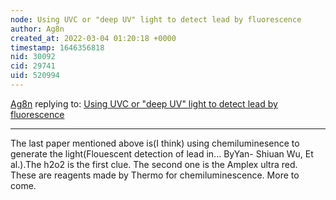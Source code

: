 ```yaml
---
node: Using UVC or "deep UV" light to detect lead by fluorescence
author: Ag8n
created_at: 2022-03-04 01:20:18 +0000
timestamp: 1646356818
nid: 30092
cid: 29741
uid: 520994
---
```




[Ag8n](../profile/Ag8n) replying to: [Using UVC or "deep UV" light to detect lead by fluorescence](../notes/warren/03-02-2022/using-uvc-or-deep-uv-light-to-detect-lead-by-fluorescence)

----
The last paper mentioned above is(I think) using  chemiluminesence to generate the light(Flouescent detection of lead in...  ByYan- Shiuan Wu, Et al.).The h2o2 is the first clue.  The second one is the Amplex ultra red.  These are reagents made by Thermo for chemiluminescence.  More to come.